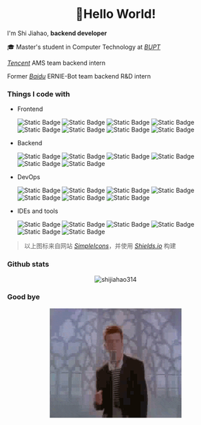 <h1 align="center">👋Hello World!</h1>

I'm Shi Jiahao, **backend developer**

🎓 Master's student in Computer Technology at _<a href="https://scs.bupt.edu.cn/">BUPT</a>_

_<a href="https://www.tencent.com">Tencent</a>_ AMS team backend intern

Former _<a href="https://www.baidu.com">Baidu</a>_ ERNIE-Bot team backend R&D intern

### Things I code with

- Frontend
    <p>
    <img alt="Static Badge" src="https://img.shields.io/badge/Next.js-000000?style=flat-square&logo=next.js&logoColor=white">
    <img alt="Static Badge" src="https://img.shields.io/badge/React-45b8d8?style=flat-square&logo=React&logoColor=white">
    <img alt="Static Badge" src="https://img.shields.io/badge/Tailwind_CSS-06B6D4?style=flat-square&logo=Tailwind%20CSS&logoColor=white">
    <img alt="Static Badge" src="https://img.shields.io/badge/TypeScript-3178C6?style=flat-square&logo=TypeScript&logoColor=white">
    <img alt="Static Badge" src="https://img.shields.io/badge/JavaScript-F7DF1E?style=flat-square&logo=JavaScript&logoColor=white">
    <img alt="Static Badge" src="https://img.shields.io/badge/Node.js-339933?style=flat-square&logo=Node.js&logoColor=white">
    <img alt="Static Badge" src="https://img.shields.io/badge/npm-CB3837?style=flat-square&logo=npm&logoColor=white">
    <img alt="Static Badge" src="https://img.shields.io/badge/Prettier-F7B93E?style=flat-square&logo=Prettier&logoColor=white">
    </p>

- Backend
    <p>
    <img alt="Static Badge" src="https://img.shields.io/badge/Go-00ADD8?style=flat-square&logo=Go&logoColor=white">
    <img alt="Static Badge" src="https://img.shields.io/badge/Java-437291?style=flat-square&logo=OpenJDK&logoColor=white">
    <img alt="Static Badge" src="https://img.shields.io/badge/Python-3776AB?style=flat-square&logo=Python&logoColor=white">
    <img alt="Static Badge" src="https://img.shields.io/badge/MySQL-4479A1?style=flat-square&logo=MySQL&logoColor=white">
    <img alt="Static Badge" src="https://img.shields.io/badge/SQLite-003B57?style=flat-square&logo=SQLite&logoColor=white">
    <img alt="Static Badge" src="https://img.shields.io/badge/Redis-DC382D?style=flat-square&logo=Redis&logoColor=white">
    </p>

- DevOps
    <p>
    <img alt="Static Badge" src="https://img.shields.io/badge/Arch_Linux-1793D1?style=flat-square&logo=Arch%20Linux&logoColor=white">
    <img alt="Static Badge" src="https://img.shields.io/badge/CentOS-262577?style=flat-square&logo=CentOS">
    <img alt="Static Badge" src="https://img.shields.io/badge/Ubuntu-E95420?style=flat-square&logo=Ubuntu&logoColor=white">
    <img alt="Static Badge" src="https://img.shields.io/badge/Linux-FCC624?style=flat-square&logo=Linux&logoColor=white">
    <img alt="Static Badge" src="https://img.shields.io/badge/Git-F05032?style=flat-square&logo=Git&logoColor=white">
    <img alt="Static Badge" src="https://img.shields.io/badge/Kubernetes-326CE5?style=flat-square&logo=Kubernetes&logoColor=white">
    <img alt="Static Badge" src="https://img.shields.io/badge/Docker-2496ED?style=flat-square&logo=Docker&logoColor=white">
    </p>

- IDEs and tools
    <p>
    <img alt="Static Badge" src="https://img.shields.io/badge/Visual_Studio_Code-007ACC?style=flat-square&logo=Visual%20Studio%20Code&logoColor=white">
    <img alt="Static Badge" src="https://img.shields.io/badge/Codeium-09B6A2?style=flat-square&logo=Codeium&logoColor=white">
    <img alt="Static Badge" src="https://img.shields.io/badge/Intellij_IDEA-000000?style=flat-square&logo=Intellij%20IDEA&logoColor=white">
    <img alt="Static Badge" src="https://img.shields.io/badge/PyCharm-000000?style=flat-square&logo=PyCharm&logoColor=white">
    <img alt="Static Badge" src="https://img.shields.io/badge/Apifox-F44A53?style=flat-square&logo=Apifox&logoColor=white">
    <img alt="Static Badge" src="https://img.shields.io/badge/Obsidian-7C3AED?style=flat-square&logo=Obsidian&logoColor=white">
    </p>

> 以上图标来自网站 _<a href="https://simpleicons.org">SimpleIcons</a>_，并使用 _<a href="https://shields.io/badges">Shields.io</a>_ 构建

### Github stats

<div align="center">
<img style="" width="50%" alt="shijiahao314" src="https://github-readme-streak-stats.herokuapp.com/?user=shijiahao314&theme=tokyonight&hide_border=true" />
</div>

### Good bye

<div align="center">
<a href="https://www.youtube.com/watch?v=dQw4w9WgXcQ">
<img alt="Never Gonna Give You Up" src="images/dancing.gif" >
</a>
</div>
